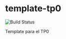 # template-tp0
![Build Status](https://travis-ci.org/jaschulz/template-tp0.svg?branch=master)

Template para el TP0
